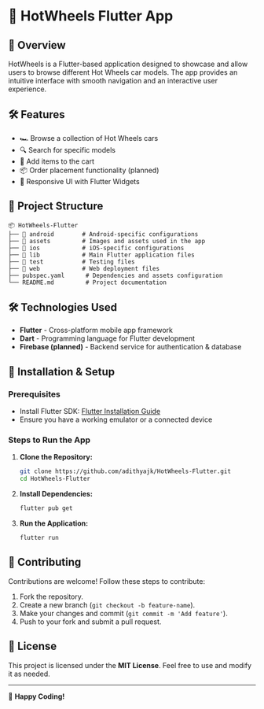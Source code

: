 # 🚗 HotWheels Flutter App

## 📌 Overview
HotWheels is a Flutter-based application designed to showcase and allow users to browse different Hot Wheels car models. The app provides an intuitive interface with smooth navigation and an interactive user experience.

## 🛠 Features
- 🏎 Browse a collection of Hot Wheels cars
- 🔍 Search for specific models
- 🛒 Add items to the cart
- 📦 Order placement functionality (planned)
- 🎨 Responsive UI with Flutter Widgets

## 📂 Project Structure
```
📦 HotWheels-Flutter
├── 📂 android        # Android-specific configurations
├── 📂 assets         # Images and assets used in the app
├── 📂 ios            # iOS-specific configurations
├── 📂 lib            # Main Flutter application files
├── 📂 test           # Testing files
├── 📂 web            # Web deployment files
├── pubspec.yaml      # Dependencies and assets configuration
└── README.md         # Project documentation
```

## 🛠 Technologies Used
- **Flutter** - Cross-platform mobile app framework
- **Dart** - Programming language for Flutter development
- **Firebase (planned)** - Backend service for authentication & database

## 🚀 Installation & Setup
### Prerequisites
- Install Flutter SDK: [Flutter Installation Guide](https://flutter.dev/docs/get-started/install)
- Ensure you have a working emulator or a connected device

### Steps to Run the App
1. **Clone the Repository:**
   ```bash
   git clone https://github.com/adithyajk/HotWheels-Flutter.git
   cd HotWheels-Flutter
   ```
2. **Install Dependencies:**
   ```bash
   flutter pub get
   ```
3. **Run the Application:**
   ```bash
   flutter run
   ```

## 🤝 Contributing
Contributions are welcome! Follow these steps to contribute:
1. Fork the repository.
2. Create a new branch (`git checkout -b feature-name`).
3. Make your changes and commit (`git commit -m 'Add feature'`).
4. Push to your fork and submit a pull request.

## 📄 License
This project is licensed under the **MIT License**. Feel free to use and modify it as needed.

---
🎉 **Happy Coding!**

